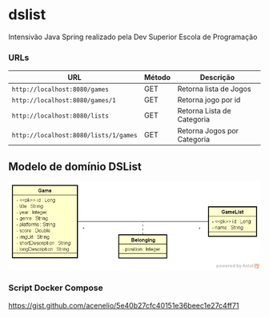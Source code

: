 # dslist
Intensivão Java Spring realizado pela Dev Superior Escola de Programação


 ### URLs

|  URL |  Método | Descrição |
|----------|--------------|--------------|
|`http://localhost:8080/games`                                                 | GET | Retorna lista de Jogos |
|`http://localhost:8080/games/1`                                               | GET | Retorna jogo por id |
|`http://localhost:8080/lists`                                                 | GET | Retorna Lista de Categoria |
|`http://localhost:8080/lists/1/games`                                         | GET | Retorna Jogos por Categoria |

## Modelo de domínio DSList

![Modelo de domínio DSList](https://raw.githubusercontent.com/devsuperior/java-spring-dslist/main/resources/dslist-model.png)


### Script Docker Compose

https://gist.github.com/acenelio/5e40b27cfc40151e36beec1e27c4ff71

